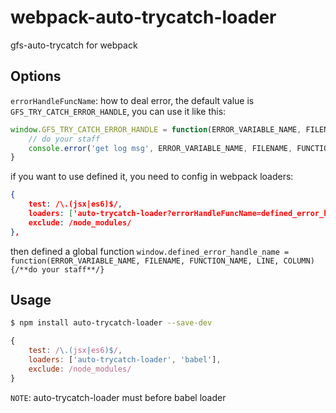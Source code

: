 # webpack-auto-trycatch-loader
gfs-auto-trycatch for webpack

## Options
`errorHandleFuncName`: how to deal error, the default value is `GFS_TRY_CATCH_ERROR_HANDLE`,
you can use it like this:
```javascript
window.GFS_TRY_CATCH_ERROR_HANDLE = function(ERROR_VARIABLE_NAME, FILENAME, FUNCTION_NAME, LINE, COLUMN){
    // do your staff
    console.error('get log msg', ERROR_VARIABLE_NAME, FILENAME, FUNCTION_NAME, LINE, COLUMN)
}
```
if you want to use defined it, you need to config in webpack loaders:
```JSON
{
    test: /\.(jsx|es6)$/,
    loaders: ['auto-trycatch-loader?errorHandleFuncName=defined_error_handle_name', 'babel'],
    exclude: /node_modules/
},
```
then defined a global function `window.defined_error_handle_name = function(ERROR_VARIABLE_NAME, FILENAME, FUNCTION_NAME, LINE, COLUMN){/**do your staff**/}`

## Usage
```bash
$ npm install auto-trycatch-loader --save-dev
```

```javascript
{
    test: /\.(jsx|es6)$/,
    loaders: ['auto-trycatch-loader', 'babel'],
    exclude: /node_modules/
}
```
`NOTE`: auto-trycatch-loader must before babel loader